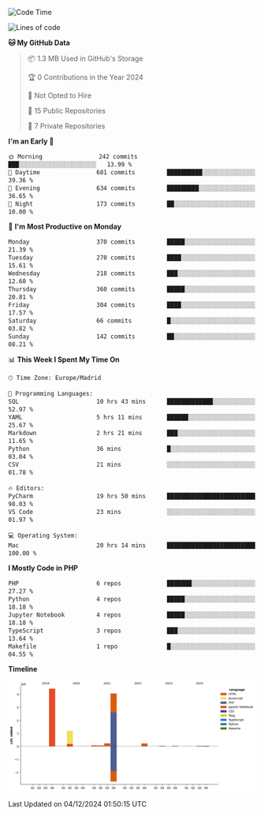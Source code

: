 <!--START_SECTION:waka-->
![Code Time](http://img.shields.io/badge/Code%20Time-519%20hrs%2032%20mins-blue)

![Lines of code](https://img.shields.io/badge/From%20Hello%20World%20I%27ve%20Written-10.4%20million%20lines%20of%20code-blue)

**🐱 My GitHub Data** 

> 📦 1.3 MB Used in GitHub's Storage 
 > 
> 🏆 0 Contributions in the Year 2024
 > 
> 🚫 Not Opted to Hire
 > 
> 📜 15 Public Repositories 
 > 
> 🔑 7 Private Repositories 
 > 
**I'm an Early 🐤** 

```text
🌞 Morning                242 commits         ███░░░░░░░░░░░░░░░░░░░░░░   13.99 % 
🌆 Daytime                681 commits         ██████████░░░░░░░░░░░░░░░   39.36 % 
🌃 Evening                634 commits         █████████░░░░░░░░░░░░░░░░   36.65 % 
🌙 Night                  173 commits         ██░░░░░░░░░░░░░░░░░░░░░░░   10.00 % 
```
📅 **I'm Most Productive on Monday** 

```text
Monday                   370 commits         █████░░░░░░░░░░░░░░░░░░░░   21.39 % 
Tuesday                  270 commits         ████░░░░░░░░░░░░░░░░░░░░░   15.61 % 
Wednesday                218 commits         ███░░░░░░░░░░░░░░░░░░░░░░   12.60 % 
Thursday                 360 commits         █████░░░░░░░░░░░░░░░░░░░░   20.81 % 
Friday                   304 commits         ████░░░░░░░░░░░░░░░░░░░░░   17.57 % 
Saturday                 66 commits          █░░░░░░░░░░░░░░░░░░░░░░░░   03.82 % 
Sunday                   142 commits         ██░░░░░░░░░░░░░░░░░░░░░░░   08.21 % 
```


📊 **This Week I Spent My Time On** 

```text
🕑︎ Time Zone: Europe/Madrid

💬 Programming Languages: 
SQL                      10 hrs 43 mins      █████████████░░░░░░░░░░░░   52.97 % 
YAML                     5 hrs 11 mins       ██████░░░░░░░░░░░░░░░░░░░   25.67 % 
Markdown                 2 hrs 21 mins       ███░░░░░░░░░░░░░░░░░░░░░░   11.65 % 
Python                   36 mins             █░░░░░░░░░░░░░░░░░░░░░░░░   03.04 % 
CSV                      21 mins             ░░░░░░░░░░░░░░░░░░░░░░░░░   01.78 % 

🔥 Editors: 
PyCharm                  19 hrs 50 mins      █████████████████████████   98.03 % 
VS Code                  23 mins             ░░░░░░░░░░░░░░░░░░░░░░░░░   01.97 % 

💻 Operating System: 
Mac                      20 hrs 14 mins      █████████████████████████   100.00 % 
```

**I Mostly Code in PHP** 

```text
PHP                      6 repos             ███████░░░░░░░░░░░░░░░░░░   27.27 % 
Python                   4 repos             █████░░░░░░░░░░░░░░░░░░░░   18.18 % 
Jupyter Notebook         4 repos             █████░░░░░░░░░░░░░░░░░░░░   18.18 % 
TypeScript               3 repos             ███░░░░░░░░░░░░░░░░░░░░░░   13.64 % 
Makefile                 1 repo              █░░░░░░░░░░░░░░░░░░░░░░░░   04.55 % 
```



**Timeline**

![Lines of Code chart](https://raw.githubusercontent.com/danisoronellas/danisoronellas/main/assets/bar_graph.png)


 Last Updated on 04/12/2024 01:50:15 UTC
<!--END_SECTION:waka-->
